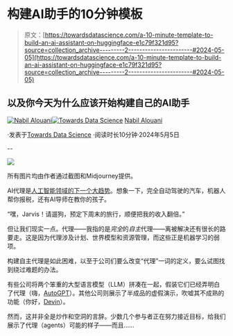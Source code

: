 # 构建AI助手的10分钟模板

> 原文：[https://towardsdatascience.com/a-10-minute-template-to-build-an-ai-assistant-on-huggingface-e1c79f321d95?source=collection_archive---------2-----------------------#2024-05-05](https://towardsdatascience.com/a-10-minute-template-to-build-an-ai-assistant-on-huggingface-e1c79f321d95?source=collection_archive---------2-----------------------#2024-05-05)

## 以及你今天为什么应该开始构建自己的AI助手

[](https://nabil-alouani.medium.com/?source=post_page---byline--e1c79f321d95--------------------------------)[![Nabil Alouani](../Images/8ceea018e9b15413d318bfb710bb0011.png)](https://nabil-alouani.medium.com/?source=post_page---byline--e1c79f321d95--------------------------------)[](https://towardsdatascience.com/?source=post_page---byline--e1c79f321d95--------------------------------)[![Towards Data Science](../Images/a6ff2676ffcc0c7aad8aaf1d79379785.png)](https://towardsdatascience.com/?source=post_page---byline--e1c79f321d95--------------------------------) [Nabil Alouani](https://nabil-alouani.medium.com/?source=post_page---byline--e1c79f321d95--------------------------------)

·发表于[Towards Data Science](https://towardsdatascience.com/?source=post_page---byline--e1c79f321d95--------------------------------) ·阅读时长10分钟·2024年5月5日

--

![](../Images/bd9b248b1f12384f90d12e83647331e5.png)

所有图片均由作者通过截图和Midjourney提供。

AI代理是[人工智能领域的下一个大趋势](https://www.technologyreview.com/2024/05/01/1091979/sam-altman-says-helpful-agents-are-poised-to-become-ais-killer-function/)。想象一下，完全自动驾驶的汽车，机器人帮你报税，还有AI导师在教你的孩子。

“嘿，Jarvis！请遛狗，预定下周末的旅行，顺便把我的收入翻倍。”

但让我们现实一点。代理——我指的是*完全*的*自主*代理——离被解决还有很长的路要走。这是因为代理涉及计划、世界模型和资源管理，而这些正是机器学习的弱项。

构建自主代理是如此困难，以至于公司们要么改变“代理”一词的定义，要么试图找到绕过难题的办法。

有些公司将两个笨重的大型语言模型（LLM）拼凑在一起，假装它们已经弄明白了代理（嗨，[AutoGPT](https://autogpt.net/)）。其他公司则展示了半成品的虚假演示，吹嘘其不成熟的功能（你好，[Devin](https://www.cognition-labs.com/introducing-devin)）。

然而，这并非全是炒作和空洞的言辞。少数几个参与者正在努力接近目标，给我们展示了代理（agents）可能的样子——而且……
